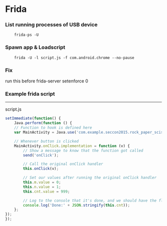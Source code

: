 Frida
===

### List running processes of USB device
        frida-ps -U

### Spawn app & Loadscript
        frida -U -l script.js -f com.android.chrome --no-pause

### Fix 
run this before frida-server
        setenforce 0

### Example frida script
---
script.js
```js
setImmediate(function() {
    Java.perform(function () {
    // Function to hook is defined here
    var MainActivity = Java.use('com.example.seccon2015.rock_paper_scissors.MainActivity');

    // Whenever button is clicked
    MainActivity.onClick.implementation = function (v) {
        // Show a message to know that the function got called
        send('onClick');

        // Call the original onClick handler
        this.onClick(v);

        // Set our values after running the original onClick handler
        this.m.value = 0;
        this.n.value = 1;
        this.cnt.value = 999;

        // Log to the console that it's done, and we should have the flag!
        console.log('Done:' + JSON.stringify(this.cnt));
    };
});
});
```